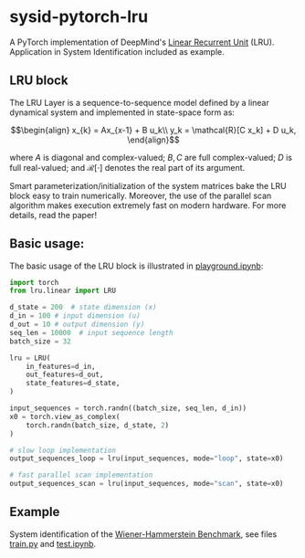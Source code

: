 # sysid-pytorch-lru

A PyTorch implementation of DeepMind's [Linear Recurrent Unit](https://arxiv.org/pdf/2303.06349) (LRU). Application in System Identification included as example.

## LRU block
The LRU Layer is a sequence-to-sequence model defined by a linear dynamical system and implemented in state-space form as:
```math
\begin{align}
x_{k} = Ax_{x-1} + B u_k\\
y_k = \mathcal{R}[C x_k] + D u_k,
\end{align}
```
where $A$ is diagonal and complex-valued; $B, C$ are full complex-valued; $D$ is full real-valued; and $\mathcal{R}[\cdot]$ denotes the real part of its argument.

Smart parameterization/initialization of the system matrices bake the LRU block easy to train numerically. Moreover, the use of the parallel scan algorithm makes execution extremely fast on modern hardware. For more  details, read the paper!

## Basic usage:
The basic usage of the LRU block is illustrated in [playground.ipynb](playground.ipynb):

```python
import torch
from lru.linear import LRU

d_state = 200  # state dimension (x)
d_in = 100 # input dimension (u)
d_out = 10 # output dimension (y)
seq_len = 10000  # input sequence length
batch_size = 32

lru = LRU(
    in_features=d_in,
    out_features=d_out,
    state_features=d_state,
)

input_sequences = torch.randn((batch_size, seq_len, d_in))
x0 = torch.view_as_complex(
    torch.randn(batch_size, d_state, 2)
)

# slow loop implementation
output_sequences_loop = lru(input_sequences, mode="loop", state=x0)

# fast parallel scan implementation
output_sequences_scan = lru(input_sequences, mode="scan", state=x0)
```

## Example
System identification of the [Wiener-Hammerstein Benchmark](https://www.nonlinearbenchmark.org/benchmarks/wiener-hammerstein), see files [train.py](train.py) and [test.ipynb](test.ipynb).
